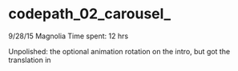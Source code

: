# codepath_02_carousel_

9/28/15 Magnolia
Time spent: 12 hrs

Unpolished: the optional animation rotation on the intro, but got the translation in
